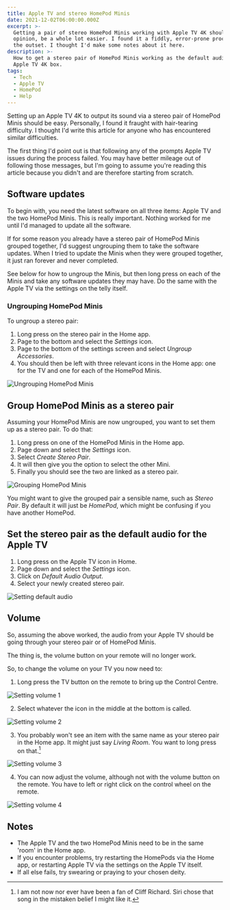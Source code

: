 ```yaml
---
title: Apple TV and stereo HomePod Minis
date: 2021-12-02T06:00:00.000Z
excerpt: >-
  Getting a pair of stereo HomePod Minis working with Apple TV 4K should, in my
  opinion, be a whole lot easier. I found it a fiddly, error-prone process from
  the outset. I thought I'd make some notes about it here.
description: >-
  How to get a stereo pair of HomePod Minis working as the default audio for and
  Apple TV 4K box.
tags:
  - Tech
  - Apple TV
  - HomePod
  - Help
---
```

Setting up an Apple TV 4K to output its sound via a stereo pair of HomePod Minis should be easy. Personally, I found it fraught with hair-tearing difficulty. I thought I'd write this article for anyone who has encountered similar difficulties.

The first thing I'd point out is that following any of the prompts Apple TV issues during the process failed. You may have better mileage out of following those messages, but I'm going to assume you're reading this article because you didn't and are therefore starting from scratch.

## Software updates

To begin with, you need the latest software on all three items: Apple TV and the two HomePod Minis. This is really important. Nothing worked for me until I'd managed to update all the software.

If for some reason you already have a stereo pair of HomePod Minis grouped together, I'd suggest ungrouping them to take the software updates. When I tried to update the Minis when they were grouped together, it just ran forever and never completed.  

See below for how to ungroup the Minis, but then long press on each of the Minis and take any software updates they may have. Do the same with the Apple TV via the settings on the telly itself.

### Ungrouping HomePod Minis

To ungroup a stereo pair:

1. Long press on the stereo pair in the Home app.
2. Page to the bottom and select the *Settings* icon.
3. Page to the bottom of the settings screen and select *Ungroup Accessories*.
4. You should then be left with three relevant icons in the Home app: one for the TV and one for each of the HomePod Minis.

![Ungrouping HomePod Minis](/assets/images/posts/2021/12/2021-12-02-tvhpm-ungrouping.jpeg "caption=Ungrouping HomePod Minis.|class=full")

## Group HomePod Minis as a stereo pair

Assuming your HomePod Minis are now ungrouped, you want to set them up as a stereo pair. To do that:

1. Long press on one of the HomePod Minis in the Home app.
2. Page down and select the *Settings* icon.
3. Select *Create Stereo Pair*.
4. It will then give you the option to select the other Mini.
5. Finally you should see the two are linked as a stereo pair.

![Grouping HomePod Minis](/assets/images/posts/2021/12/2021-12-02-tvhpm-grouping.jpeg "caption=Grouping HomePod Minis.|class=full")

You might want to give the grouped pair a sensible name, such as *Stereo Pair*. By default it will just be *HomePod*, which might be confusing if you have another HomePod.

## Set the stereo pair as the default audio for the Apple TV

1. Long press on the Apple TV icon in Home.
2. Page down and select the *Settings* icon.
3. Click on *Default Audio Output*.
4. Select your newly created stereo pair.

![Setting default audio](/assets/images/posts/2021/12/2021-12-02-tvhpm-default-audio.jpeg "caption=Setting the default audio for Apple TV.|class=full")

## Volume

So, assuming the above worked, the audio from your Apple TV should be going through your stereo pair or of HomePod Minis.

The thing is, the volume button on your remote will no longer work.

So, to change the volume on your TV you now need to:

1. Long press the TV button on the remote to bring up the Control Centre.

![Setting volume 1](/assets/images/posts/2021/12/2021-12-02-tvhpm-volume1.jpeg)

2. Select whatever the icon in the middle at the bottom is called.

![Setting volume 2](/assets/images/posts/2021/12/2021-12-02-tvhpm-volume2.jpeg)

3. You probably won't see an item with the same name as your stereo pair in the Home app. It might just say *Living Room*. You want to long press on that.[^1]

![Setting volume 3](/assets/images/posts/2021/12/2021-12-02-tvhpm-volume3.jpeg)

4. You can now adjust the volume, although not with the volume button on the remote. You have to left or right click on the control wheel on the remote.

![Setting volume 4](/assets/images/posts/2021/12/2021-12-02-tvhpm-volume4.jpeg)

## Notes

- The Apple TV and the two HomePod Minis need to be in the same 'room' in the Home app.
- If you encounter problems, try restarting the HomePods via the Home app, or restarting Apple TV via the settings on the Apple TV itself.
- If all else fails, try swearing or praying to your chosen deity.


[^1]: I am not now nor ever have been a fan of Cliff Richard. Siri chose that song in the mistaken belief I might like it.



 
